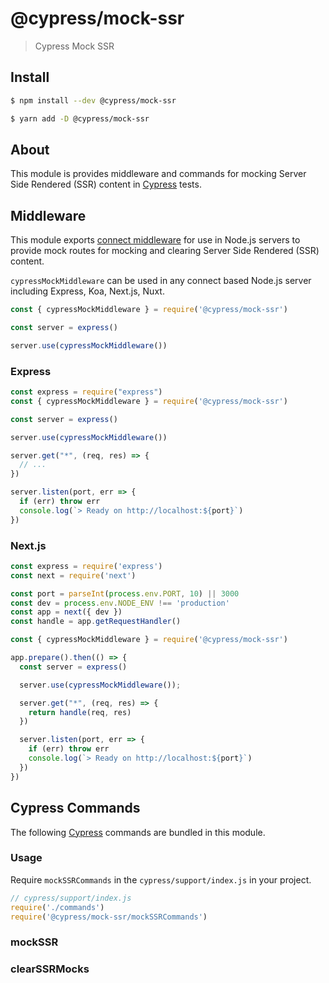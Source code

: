 # @cypress/mock-ssr

> Cypress Mock SSR

## Install

```sh
$ npm install --dev @cypress/mock-ssr
```

```sh
$ yarn add -D @cypress/mock-ssr
```

## About

This module is provides middleware and commands for mocking Server Side Rendered (SSR) content in [Cypress](https://cypress.io) tests.


## Middleware 

This module exports [connect middleware](https://github.com/senchalabs/connect) for use in Node.js servers to provide mock routes for mocking and clearing Server Side Rendered (SSR) content.

`cypressMockMiddleware` can be used in any connect based Node.js server including Express, Koa, Next.js, Nuxt.


```js
const { cypressMockMiddleware } = require('@cypress/mock-ssr')

const server = express()

server.use(cypressMockMiddleware())
```

### Express
```js
const express = require("express")
const { cypressMockMiddleware } = require('@cypress/mock-ssr')

const server = express()

server.use(cypressMockMiddleware())

server.get("*", (req, res) => {
  // ...
})

server.listen(port, err => {
  if (err) throw err
  console.log(`> Ready on http://localhost:${port}`)
})
```

### Next.js

```js
const express = require('express')
const next = require('next')

const port = parseInt(process.env.PORT, 10) || 3000
const dev = process.env.NODE_ENV !== 'production'
const app = next({ dev })
const handle = app.getRequestHandler()

const { cypressMockMiddleware } = require('@cypress/mock-ssr')

app.prepare().then(() => {
  const server = express()

  server.use(cypressMockMiddleware());

  server.get("*", (req, res) => {
    return handle(req, res)
  })

  server.listen(port, err => {
    if (err) throw err
    console.log(`> Ready on http://localhost:${port}`)
  })
})
```

## Cypress Commands

The following [Cypress](https://cypress.io) commands are bundled in this module.

### Usage

Require `mockSSRCommands` in the `cypress/support/index.js` in your project.

```js
// cypress/support/index.js
require('./commands')
require('@cypress/mock-ssr/mockSSRCommands')
```

### mockSSR

### clearSSRMocks